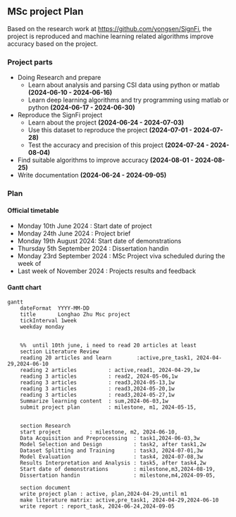 ## MSc project Plan
Based on the research work at https://github.com/yongsen/SignFi, the project is reproduced and machine learning related algorithms improve accuracy based on the project.
### Project parts
* Doing Research and prepare 
  * Learn about analysis and parsing CSI data using python or matlab **(2024-06-10 - 2024-06-16)**
  * Learn deep learning algorithms and try programming using matlab or python **(2024-06-17 - 2024-06-30)**
* Reproduce the SignFi project
  * Learn about the project **(2024-06-24 - 2024-07-03)**
  * Use this dataset to reproduce the project  **(2024-07-01 - 2024-07-28)**
  * Test the accuracy and precision of this project **(2024-07-24 - 2024-08-04)**
* Find suitable algorithms to improve accuracy   **(2024-08-01 - 2024-08-25)**
* Write documentation **(2024-06-24 - 2024-09-05)**


### Plan 

#### Official timetable
* Monday 10th June 2024 : Start date of project 
* Monday 24th June 2024 :  Project brief
* Monday 19th August 2024: Start date of demonstrations
* Thursday 5th September 2024 : Dissertation handin
* Monday 23rd September 2024 : MSc Project viva scheduled during the week of
* Last week of November 2024 : Projects results and feedback

#### Gantt chart

```Mermaid
gantt
    dateFormat  YYYY-MM-DD
    title       Longhao Zhu Msc project
    tickInterval 1week
    weekday monday


    %%  until 10th june, i need to read 20 articles at least
    section Literature Review
    reading 20 articles and learn        :active,pre_task1, 2024-04-29,2024-06-10
    reading 2 articles          : active,read1, 2024-04-29,1w
    reading 3 articles          : read2, 2024-05-06,1w
    reading 3 articles          : read3,2024-05-13,1w
    reading 3 articles          : read3,2024-05-20,1w
    reading 3 articles          : read3,2024-05-27,1w
    Summarize learning content  : sum,2024-06-03,1w
    submit project plan         : milestone, m1, 2024-05-15,


    section Research
    start project         : milestone, m2, 2024-06-10,
    Data Acquisition and Preprocessing  : task1,2024-06-03,3w
    Model Selection and Design          : task2, after task1,2w
    Dataset Splitting and Training      : task3, 2024-07-01,3w
    Model Evaluation                    : task4, 2024-07-08,3w
    Results Interpretation and Analysis : task5, after task4,2w
    Start date of demonstrations        : milestone,m3,2024-08-19,
    Dissertation handin                 : milestone,m4,2024-09-05,

    section document
    write project plan : active, plan,2024-04-29,until m1
    make literature matrix: active,pre_task1, 2024-04-29,2024-06-10
    write report : report_task, 2024-06-24,2024-09-05
```